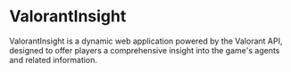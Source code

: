 # ValorantInsight
 ValorantInsight is a dynamic web application powered by the Valorant API, designed to offer players a comprehensive insight into the game's agents and related information. 
